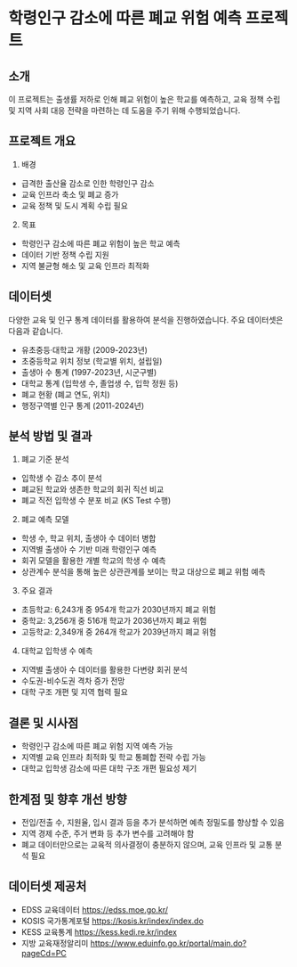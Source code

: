 # 학령인구 감소에 따른 폐교 위험 예측 프로젝트

## 소개
이 프로젝트는 출생률 저하로 인해 폐교 위험이 높은 학교를 예측하고, 교육 정책 수립 및 지역 사회 대응 전략을 마련하는 데 도움을 주기 위해 수행되었습니다.

## 프로젝트 개요
1. 배경
- 급격한 출산율 감소로 인한 학령인구 감소
- 교육 인프라 축소 및 폐교 증가
- 교육 정책 및 도시 계획 수립 필요

2. 목표
- 학령인구 감소에 따른 폐교 위험이 높은 학교 예측
- 데이터 기반 정책 수립 지원
- 지역 불균형 해소 및 교육 인프라 최적화

## 데이터셋
다양한 교육 및 인구 통계 데이터를 활용하여 분석을 진행하였습니다. 주요 데이터셋은 다음과 같습니다.
- 유초중등·대학교 개황 (2009-2023년)
- 초중등학교 위치 정보 (학교별 위치, 설립일)
- 출생아 수 통계 (1997-2023년, 시군구별)
- 대학교 통계 (입학생 수, 졸업생 수, 입학 정원 등)
- 폐교 현황 (폐교 연도, 위치)
- 행정구역별 인구 통계 (2011-2024년)

## 분석 방법 및 결과
1. 폐교 기준 분석
- 입학생 수 감소 추이 분석
- 폐교된 학교와 생존한 학교의 회귀 직선 비교
- 폐교 직전 입학생 수 분포 비교 (KS Test 수행)

2. 폐교 예측 모델
- 학생 수, 학교 위치, 출생아 수 데이터 병합
- 지역별 출생아 수 기반 미래 학령인구 예측
- 회귀 모델을 활용한 개별 학교의 학생 수 예측
- 상관계수 분석을 통해 높은 상관관계를 보이는 학교 대상으로 폐교 위험 예측

3. 주요 결과
- 초등학교: 6,243개 중 954개 학교가 2030년까지 폐교 위험
- 중학교: 3,256개 중 516개 학교가 2036년까지 폐교 위험
- 고등학교: 2,349개 중 264개 학교가 2039년까지 폐교 위험

4. 대학교 입학생 수 예측
- 지역별 출생아 수 데이터를 활용한 다변량 회귀 분석
- 수도권-비수도권 격차 증가 전망
- 대학 구조 개편 및 지역 협력 필요

## 결론 및 시사점
- 학령인구 감소에 따른 폐교 위험 지역 예측 가능
- 지역별 교육 인프라 최적화 및 학교 통폐합 전략 수립 가능
- 대학교 입학생 감소에 따른 대학 구조 개편 필요성 제기

## 한계점 및 향후 개선 방향
- 전입/전출 수, 지원율, 입시 결과 등을 추가 분석하면 예측 정밀도를 향상할 수 있음
- 지역 경제 수준, 주거 변화 등 추가 변수를 고려해야 함
- 폐교 데이터만으로는 교육적 의사결정이 충분하지 않으며, 교육 인프라 및 교통 분석 필요

## 데이터셋 제공처
- EDSS 교육데이터 https://edss.moe.go.kr/
- KOSIS 국가통계포털 https://kosis.kr/index/index.do
- KESS 교육통계 https://kess.kedi.re.kr/index
- 지방 교육재정알리미 https://www.eduinfo.go.kr/portal/main.do?pageCd=PC

